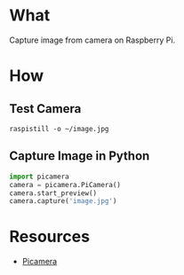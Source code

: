 # What

Capture image from camera on Raspberry Pi.

# How

## Test Camera

```shell
raspistill -o ~/image.jpg
```

## Capture Image in Python

```python
import picamera
camera = picamera.PiCamera()
camera.start_preview()
camera.capture('image.jpg')
```

# Resources

* [Picamera](https://picamera.readthedocs.io/)